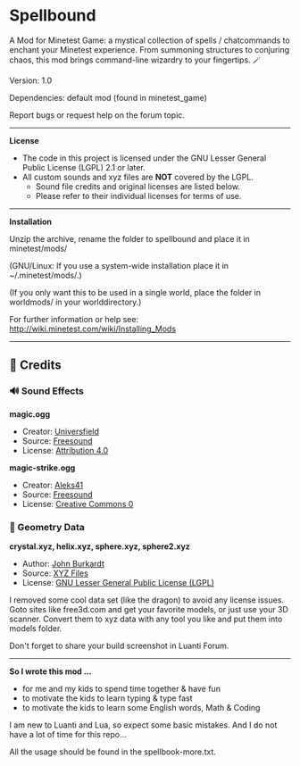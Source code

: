 # Spellbound

A Mod for Minetest Game: a mystical collection of spells / chatcommands to enchant your Minetest experience.
From summoning structures to conjuring chaos, this mod brings command-line wizardry to your fingertips. 🪄

Version: 1.0

Dependencies: default mod (found in minetest_game)

Report bugs or request help on the forum topic.

---
**License**

- The code in this project is licensed under the GNU Lesser General Public License (LGPL) 2.1 or later.
- All custom sounds and xyz files are **NOT** covered by the LGPL.
  - Sound file credits and original licenses are listed below.
  - Please refer to their individual licenses for terms of use.

---
**Installation**

Unzip the archive, rename the folder to spellbound and place it in minetest/mods/

(GNU/Linux: If you use a system-wide installation place it in ~/.minetest/mods/.)

(If you only want this to be used in a single world, place the folder in worldmods/ in your worlddirectory.)

For further information or help see:
http://wiki.minetest.com/wiki/Installing_Mods

---
## 📜 Credits

### 🔊 Sound Effects

**magic.ogg**
- Creator: [Universfield](https://freesound.org/people/Universfield/)
- Source: [Freesound](https://freesound.org/people/Universfield/sounds/758818/)
- License: [Attribution 4.0](https://creativecommons.org/licenses/by/4.0/)

**magic-strike.ogg**
- Creator: [Aleks41](https://freesound.org/people/Aleks41/)
- Source: [Freesound](https://freesound.org/people/Aleks41/sounds/406063/)
- License: [Creative Commons 0](https://creativecommons.org/publicdomain/zero/1.0/)

### 📂 Geometry Data

**crystal.xyz, helix.xyz, sphere.xyz, sphere2.xyz**
- Author: [John Burkardt](https://people.math.sc.edu/Burkardt/)
- Source: [XYZ Files](https://people.math.sc.edu/Burkardt/data/xyz/xyz.html)
- License: [GNU Lesser General Public License (LGPL)](https://www.gnu.org/licenses/lgpl-2.1.html)

I removed some cool data set (like the dragon) to avoid any license issues.
Goto sites like free3d.com and get your favorite models, or just use your 3D scanner.
Convert them to xyz data with any tool you like and put them into models folder.

Don't forget to share your build screenshot in Luanti Forum.

---
**So I wrote this mod ...**

- for me and my kids to spend time together & have fun 
- to motivate the kids to learn typing & type fast
- to motivate the kids to learn some English words, Math & Coding

I am new to Luanti and Lua, so expect some basic mistakes.
And I do not have a lot of time for this repo...

All the usage should be found in the spellbook-more.txt.

